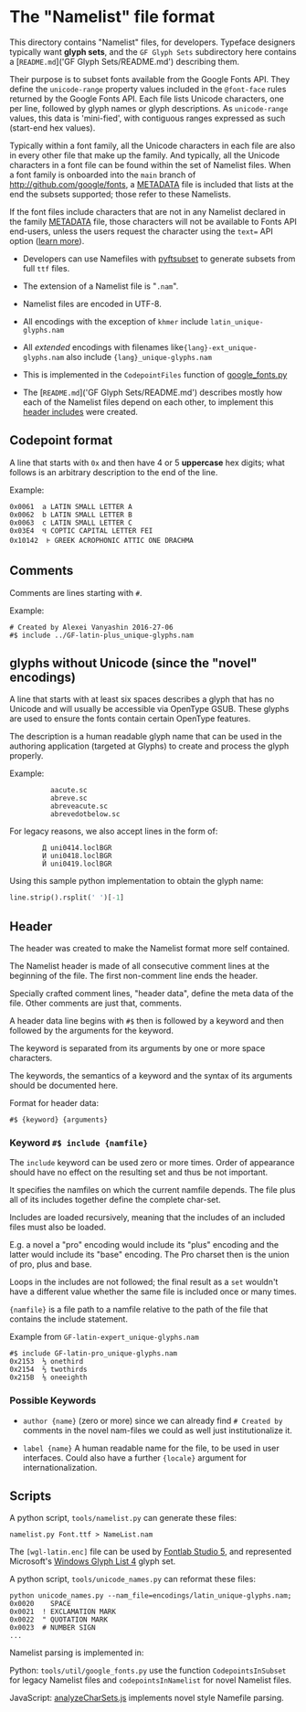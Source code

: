 # The "Namelist" file format

This directory contains "Namelist" files, for developers.
Typeface designers typically want **glyph sets**, and the `GF Glyph Sets` subdirectory here contains a [`README.md`]('GF Glyph Sets/README.md') describing them.

Their purpose is to subset fonts available from the Google Fonts API.
They define the `unicode-range` property values included in the `@font-face` rules returned by the Google Fonts API.
Each file lists Unicode characters, one per line, followed by glyph names or glyph descriptions.
As `unicode-range` values, this data is 'mini-fied', with contiguous ranges expressed as such (start-end hex values).

Typically within a font family, all the Unicode characters in each file are also in every other file that make up the family.
And typically, all the Unicode characters in a font file can be found within the set of Namelist files.
When a font family is onboarded into the `main` branch of http://github.com/google/fonts, a [METADATA](https://github.com/googlefonts/gf-docs/blob/main/METADATA/README.md) file is included that lists at the end the subsets supported;
those refer to these Namelists.

If the font files include characters that are not in any Namelist declared in the family [METADATA](https://github.com/googlefonts/gf-docs/blob/main/METADATA/README.md) file, those characters will not be available to Fonts API end-users, unless the users request the character using the `text=` API option ([learn more](https://developers.google.com/fonts/docs/getting_started#optimizing_your_font_requests)). 

* Developers can use Namefiles with [pyftsubset](https://github.com/behdad/fonttools/blob/master/Lib/fontTools/subset.py) to generate subsets from full `ttf` files.

* The extension of a Namelist file is "`.nam`".

* Namelist files are encoded in UTF-8.

* All encodings with the exception of `khmer` include `latin_unique-glyphs.nam`

* All *extended* encodings with filenames like`{lang}-ext_unique-glyphs.nam` also include `{lang}_unique-glyphs.nam`

* This is implemented in the `CodepointFiles` function of [google_fonts.py](../util/google_fonts.py)

* The [`README.md`]('GF Glyph Sets/README.md') describes mostly how each of the Namelist files depend on each other, to implement this [header includes](#header) were created.

## Codepoint format

A line that starts with `0x` and then have 4 or 5 **uppercase** hex digits; what follows is an arbitrary description to the end of the line.

Example:

```
0x0061  a LATIN SMALL LETTER A
0x0062  b LATIN SMALL LETTER B
0x0063  c LATIN SMALL LETTER C
0x03E4  Ϥ COPTIC CAPITAL LETTER FEI
0x10142  𐅂 GREEK ACROPHONIC ATTIC ONE DRACHMA
```

## Comments

Comments are lines starting with `#`.

Example:

```
# Created by Alexei Vanyashin 2016-27-06
#$ include ../GF-latin-plus_unique-glyphs.nam
```

## glyphs without Unicode (since the "novel" encodings)

A line that starts with at least six spaces describes a glyph that has no Unicode and will usually be accessible via OpenType GSUB. These glyphs are used to ensure the fonts contain certain OpenType features.

The description is a human readable glyph name that can be used in the authoring application (targeted at Glyphs) to create and process the glyph properly.

Example:

```
          aacute.sc
          abreve.sc
          abreveacute.sc
          abrevedotbelow.sc
```

For legacy reasons, we also accept lines in the form of:

```
        Д uni0414.loclBGR
        И uni0418.loclBGR
        Й uni0419.loclBGR
```

Using this sample python implementation to obtain the glyph name:

```py
line.strip().rsplit(' ')[-1]
```

## Header

The header was created to make the Namelist format more self contained.

The Namelist header is made of all consecutive comment lines at the beginning of the file. The first non-comment line ends the header.

Specially crafted comment lines, "header data", define the meta data of the file. Other comments are just that, comments.

A header data line begins with `#$` then is followed by a keyword and then followed by the arguments for the keyword.

The keyword is separated from its arguments by one or more space characters.

The keywords, the semantics of a keyword and the syntax of its arguments should be documented here.

Format for header data:

```
#$ {keyword} {arguments}
```

### Keyword `#$ include {namfile}`

The `include` keyword can be used zero or more times. Order of appearance should have no effect on the resulting set and thus be not important.

It specifies the namfiles on which the current namfile depends. The file plus all of its includes together define the complete char-set.

Includes are loaded recursively, meaning that the includes of an included files must also be loaded.

E.g. a novel a "pro" encoding would include its "plus" encoding and the latter would include its "base" encoding. The Pro charset then is the union of pro, plus and base.

Loops in the includes are not followed; the final result as a `set` wouldn't have a different value whether the same file is included once or many times.

`{namfile}` is a file path to a namfile relative to the path of the file that contains the include statement.

Example from `GF-latin-expert_unique-glyphs.nam`

```
#$ include GF-latin-pro_unique-glyphs.nam
0x2153  ⅓ onethird
0x2154  ⅔ twothirds
0x215B  ⅛ oneeighth
```


### Possible Keywords

* `author {name}` (zero or more) since we can already find `# Created by` comments in the novel nam-files we could as well just institutionalize it.

* `label {name}` A human readable name for the file, to be used in user interfaces. Could also have a further `{locale}` argument for internationalization.

## Scripts

A python script, `tools/namelist.py` can generate these files:

    namelist.py Font.ttf > NameList.nam

The `[wgl-latin.enc]` file can be used by [Fontlab Studio 5](http://www.fontlab.com), and represented Microsoft's [Windows Glyph List 4](https://en.wikipedia.org/wiki/Windows_Glyph_List_4) glyph set.

A python script, `tools/unicode_names.py` can reformat these files:

    python unicode_names.py --nam_file=encodings/latin_unique-glyphs.nam;
    0x0020    SPACE
    0x0021  ! EXCLAMATION MARK
    0x0022  " QUOTATION MARK
    0x0023  # NUMBER SIGN
    ...

Namelist parsing is implemented in:

Python: `tools/util/google_fonts.py` use the function `CodepointsInSubset` for legacy Namelist files and `codepointsInNamelist` for novel Namelist files.

JavaScript: [analyzeCharSets.js](https://github.com/graphicore/specimenTools/blob/languages/build/analyzeCharSets.js) implements novel style Namefile parsing.
